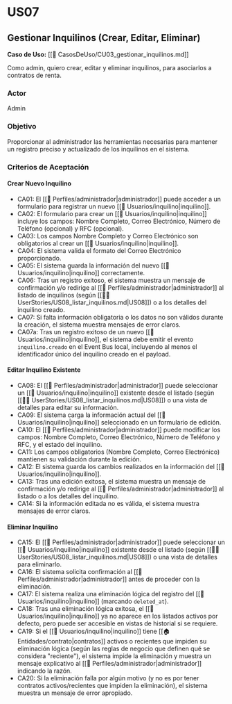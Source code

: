 # US07

## Gestionar Inquilinos (Crear, Editar, Eliminar)

**Caso de Uso:** [[📄 CasosDeUso/CU03_gestionar_inquilinos.md]]

Como admin, quiero crear, editar y eliminar inquilinos, para asociarlos a contratos de renta.

### Actor

Admin

### Objetivo

Proporcionar al administrador las herramientas necesarias para mantener un registro preciso y actualizado de los inquilinos en el sistema.

### Criterios de Aceptación

#### Crear Nuevo Inquilino

- CA01: El [[👤 Perfiles/administrador|administrador]] puede acceder a un formulario para registrar un nuevo [[👥 Usuarios/inquilino|inquilino]].
- CA02: El formulario para crear un [[👥 Usuarios/inquilino|inquilino]] incluye los campos: Nombre Completo, Correo Electrónico, Número de Teléfono (opcional) y RFC (opcional).
- CA03: Los campos Nombre Completo y Correo Electrónico son obligatorios al crear un [[👥 Usuarios/inquilino|inquilino]].
- CA04: El sistema valida el formato del Correo Electrónico proporcionado.
- CA05: El sistema guarda la información del nuevo [[👥 Usuarios/inquilino|inquilino]] correctamente.
- CA06: Tras un registro exitoso, el sistema muestra un mensaje de confirmación y/o redirige al [[👤 Perfiles/administrador|administrador]] al listado de inquilinos (según [[🧑‍💻 UserStories/US08_listar_inquilinos.md|US08]]) o a los detalles del inquilino creado.
- CA07: Si falta información obligatoria o los datos no son válidos durante la creación, el sistema muestra mensajes de error claros.
- CA07a: Tras un registro exitoso de un nuevo [[👥 Usuarios/inquilino|inquilino]], el sistema debe emitir el evento `inquilino.creado` en el Event Bus local, incluyendo al menos el identificador único del inquilino creado en el payload.

#### Editar Inquilino Existente

- CA08: El [[👤 Perfiles/administrador|administrador]] puede seleccionar un [[👥 Usuarios/inquilino|inquilino]] existente desde el listado (según [[🧑‍💻 UserStories/US08_listar_inquilinos.md|US08]]) o una vista de detalles para editar su información.
- CA09: El sistema carga la información actual del [[👥 Usuarios/inquilino|inquilino]] seleccionado en un formulario de edición.
- CA10: El [[👤 Perfiles/administrador|administrador]] puede modificar los campos: Nombre Completo, Correo Electrónico, Número de Teléfono y RFC, y el estado del inquilino.
- CA11: Los campos obligatorios (Nombre Completo, Correo Electrónico) mantienen su validación durante la edición.
- CA12: El sistema guarda los cambios realizados en la información del [[👥 Usuarios/inquilino|inquilino]].
- CA13: Tras una edición exitosa, el sistema muestra un mensaje de confirmación y/o redirige al [[👤 Perfiles/administrador|administrador]] al listado o a los detalles del inquilino.
- CA14: Si la información editada no es válida, el sistema muestra mensajes de error claros.

#### Eliminar Inquilino

- CA15: El [[👤 Perfiles/administrador|administrador]] puede seleccionar un [[👥 Usuarios/inquilino|inquilino]] existente desde el listado (según [[🧑‍💻 UserStories/US08_listar_inquilinos.md|US08]]) o una vista de detalles para eliminarlo.
- CA16: El sistema solicita confirmación al [[👤 Perfiles/administrador|administrador]] antes de proceder con la eliminación.
- CA17: El sistema realiza una eliminación lógica del registro del [[👥 Usuarios/inquilino|inquilino]] (marcando `deleted_at`).
- CA18: Tras una eliminación lógica exitosa, el [[👥 Usuarios/inquilino|inquilino]] ya no aparece en los listados activos por defecto, pero puede ser accesible en vistas de historial si se requiere.
- CA19: Si el [[👥 Usuarios/inquilino|inquilino]] tiene [[🏠 Entidades/contrato|contratos]] activos o recientes que impiden su eliminación lógica (según las reglas de negocio que definen qué se considera "reciente"), el sistema impide la eliminación y muestra un mensaje explicativo al [[👤 Perfiles/administrador|administrador]] indicando la razón.
- CA20: Si la eliminación falla por algún motivo (y no es por tener contratos activos/recientes que impiden la eliminación), el sistema muestra un mensaje de error apropiado.